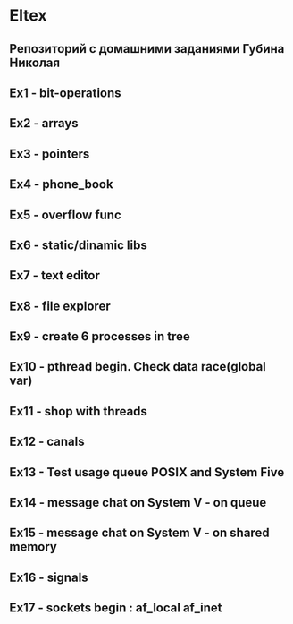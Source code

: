 # Eltex
## Репозиторий с домашними заданиями Губина Николая

## Ex1 - bit-operations
## Ex2 - arrays
## Ex3 - pointers
## Ex4 - phone_book
## Ex5 - overflow func
## Ex6 - static/dinamic libs
## Ex7 - text editor
## Ex8 - file explorer
## Ex9 - create 6 processes in tree
## Ex10 - pthread begin. Check data race(global var)
## Ex11 - shop with threads
## Ex12 - canals
## Ex13 - Test usage queue POSIX and System Five
## Ex14 - message chat on System V - on queue
## Ex15 - message chat on System V - on shared memory
## Ex16 - signals
## Ex17 - sockets begin : af_local af_inet